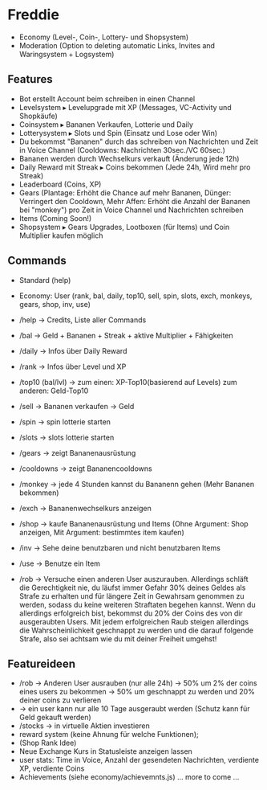 # Freddie
- Economy (Level-, Coin-, Lottery- und Shopsystem)
- Moderation (Option to deleting automatic Links, Invites and Waringsystem + Logsystem)

## Features

- Bot erstellt Account beim schreiben in einen Channel
- Levelsystem ▸ Levelupgrade mit XP (Messages, VC-Activity und Shopkäufe)
- Coinsystem ▸ Bananen Verkaufen, Lotterie und Daily
- Lotterysystem ▸ Slots und Spin (Einsatz und Lose oder Win)
- Du bekommst "Bananen" durch das schreiben von Nachrichten und Zeit in Voice Channel (Cooldowns: Nachrichten 30sec./VC 60sec.)
- Bananen werden durch Wechselkurs verkauft (Änderung jede 12h)
- Daily Reward mit Streak ▸ Coins bekommen (Jede 24h, Wird mehr pro Streak)
- Leaderboard (Coins, XP)
- Gears (Plantage: Erhöht die Chance auf mehr Bananen, Dünger: Verringert den Cooldown, Mehr Affen: Erhöht die Anzahl der Bananen bei "monkey") pro Zeit in Voice Channel und Nachrichten schreiben
- Items (Coming Soon!)
- Shopsystem ▸ Gears Upgrades, Lootboxen (für Items) und Coin Multiplier kaufen möglich

## Commands

- Standard (help)
- Economy: User (rank, bal, daily, top10, sell, spin, slots, exch, monkeys, gears, shop, inv, use)

- /help -> Credits, Liste aller Commands
- /bal -> Geld + Bananen + Streak + aktive Multiplier + Fähigkeiten
- /daily -> Infos über Daily Reward
- /rank -> Infos über Level und XP
- /top10 (bal/lvl) -> zum einen: XP-Top10(basierend auf Levels) zum anderen: Geld-Top10
- /sell -> Bananen verkaufen -> Geld
- /spin -> spin lotterie starten
- /slots -> slots lotterie starten
- /gears -> zeigt Bananenausrüstung
- /cooldowns -> zeigt Bananencooldowns
- /monkey -> jede 4 Stunden kannst du Bananenn gehen (Mehr Bananen bekommen)
- /exch -> Bananenwechselkurs anzeigen
- /shop -> kaufe Bananenausrüstung und Items (Ohne Argument: Shop anzeigen, Mit Argument: bestimmtes item kaufen)
- /inv -> Sehe deine benutzbaren und nicht benutzbaren Items
- /use -> Benutze ein Item
- /rob -> Versuche einen anderen User auszurauben. Allerdings schläft die Gerechtigkeit nie, du läufst immer Gefahr 30% deines Geldes als Strafe zu erhalten und für längere Zeit in Gewahrsam genommen zu werden, sodass du keine weiteren Straftaten begehen kannst. Wenn du allerdings erfolgreich bist, bekommst du 20% der Coins des von dir ausgeraubten Users. Mit jedem erfolgreichen Raub steigen allerdings die Wahrscheinlichkeit geschnappt zu werden und die darauf folgende Strafe, also sei achtsam wie du mit deiner Freiheit umgehst!

## Featureideen

- /rob -> Anderen User ausrauben (nur alle 24h) -> 50% um 2% der coins eines users zu bekommen -> 50% um geschnappt zu werden und 20% deiner coins zu verlieren
- -> ein user kann nur alle 10 Tage ausgeraubt werden (Schutz kann für Geld gekauft werden)
- /stocks -> in virtuelle Aktien investieren
- reward system (keine Ahnung für welche Funktionen);
- (Shop Rank Idee)
- Neue Exchange Kurs in Statusleiste anzeigen lassen
- user stats: Time in Voice, Anzahl der gesendeten Nachrichten, verdiente XP, verdiente Coins
- Achievements (siehe economy/achievemnts.js)
  ... more to come ...
